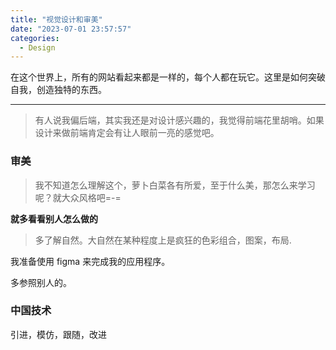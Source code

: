 ```yaml
---
title: "视觉设计和审美"
date: "2023-07-01 23:57:57"
categories:
  - Design
---
```


在这个世界上，所有的网站看起来都是一样的，每个人都在玩它。这里是如何突破自我，创造独特的东西。

---

> 有人说我偏后端，其实我还是对设计感兴趣的，我觉得前端花里胡哨。如果设计来做前端肯定会有让人眼前一亮的感觉吧。

### 审美

>我不知道怎么理解这个，萝卜白菜各有所爱，至于什么美，那怎么来学习呢？就大众风格吧=-=

**就多看看别人怎么做的**

>多了解自然。大自然在某种程度上是疯狂的色彩组合，图案，布局.

我准备使用 figma 来完成我的应用程序。

多参照别人的。

### 中国技术

引进，模仿，跟随，改进





